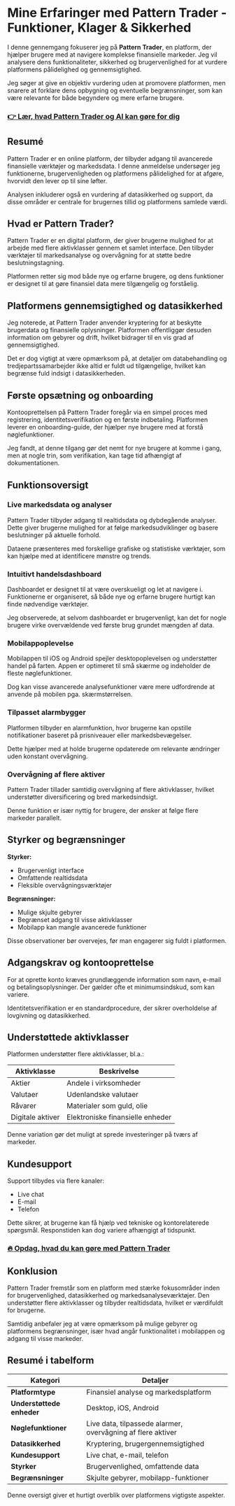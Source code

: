 # Mine Erfaringer med Pattern Trader - Funktioner, Klager & Sikkerhed
 

I denne gennemgang fokuserer jeg på **Pattern Trader**, en platform, der hjælper brugere med at navigere komplekse finansielle markeder. Jeg vil analysere dens funktionaliteter, sikkerhed og brugervenlighed for at vurdere platformens pålidelighed og gennemsigtighed.

Jeg søger at give en objektiv vurdering uden at promovere platformen, men snarere at forklare dens opbygning og eventuelle begrænsninger, som kan være relevante for både begyndere og mere erfarne brugere.

### [👉 Lær, hvad Pattern Trader og AI kan gøre for dig](https://tinyurl.com/248x8l7v)
## Resumé

Pattern Trader er en online platform, der tilbyder adgang til avancerede finansielle værktøjer og markedsdata. I denne anmeldelse undersøger jeg funktionerne, brugervenligheden og platformens pålidelighed for at afgøre, hvorvidt den lever op til sine løfter.

Analysen inkluderer også en vurdering af datasikkerhed og support, da disse områder er centrale for brugernes tillid og platformens samlede værdi.

## Hvad er Pattern Trader?

Pattern Trader er en digital platform, der giver brugerne mulighed for at arbejde med flere aktivklasser gennem et samlet interface. Den tilbyder værktøjer til markedsanalyse og overvågning for at støtte bedre beslutningstagning.

Platformen retter sig mod både nye og erfarne brugere, og dens funktioner er designet til at gøre finansiel data mere tilgængelig og forståelig.

## Platformens gennemsigtighed og datasikkerhed

Jeg noterede, at Pattern Trader anvender kryptering for at beskytte brugerdata og finansielle oplysninger. Platformen offentliggør desuden information om gebyrer og drift, hvilket bidrager til en vis grad af gennemsigtighed.

Det er dog vigtigt at være opmærksom på, at detaljer om databehandling og tredjepartssamarbejder ikke altid er fuldt ud tilgængelige, hvilket kan begrænse fuld indsigt i datasikkerheden.

## Første opsætning og onboarding

Kontooprettelsen på Pattern Trader foregår via en simpel proces med registrering, identitetsverifikation og en første indbetaling. Platformen leverer en onboarding-guide, der hjælper nye brugere med at forstå nøglefunktioner.

Jeg fandt, at denne tilgang gør det nemt for nye brugere at komme i gang, men at nogle trin, som verifikation, kan tage tid afhængigt af dokumentationen.

## Funktionsoversigt

### Live markedsdata og analyser

Pattern Trader tilbyder adgang til realtidsdata og dybdegående analyser. Dette giver brugerne mulighed for at følge markedsudviklinger og basere beslutninger på aktuelle forhold.

Dataene præsenteres med forskellige grafiske og statistiske værktøjer, som kan hjælpe med at identificere mønstre og trends.

### Intuitivt handelsdashboard

Dashboardet er designet til at være overskueligt og let at navigere i. Funktionerne er organiseret, så både nye og erfarne brugere hurtigt kan finde nødvendige værktøjer.

Jeg observerede, at selvom dashboardet er brugervenligt, kan det for nogle brugere virke overvældende ved første brug grundet mængden af data.

### Mobilappoplevelse

Mobilappen til iOS og Android spejler desktopoplevelsen og understøtter handel på farten. Appen er optimeret til små skærme og indeholder de fleste nøglefunktioner.

Dog kan visse avancerede analysefunktioner være mere udfordrende at anvende på mobilen pga. skærmstørrelsen.

### Tilpasset alarmbygger

Platformen tilbyder en alarmfunktion, hvor brugerne kan opstille notifikationer baseret på prisniveauer eller markedsbevægelser.

Dette hjælper med at holde brugerne opdaterede om relevante ændringer uden konstant overvågning.

### Overvågning af flere aktiver

Pattern Trader tillader samtidig overvågning af flere aktivklasser, hvilket understøtter diversificering og bred markedsindsigt.

Denne funktion er især nyttig for brugere, der ønsker at følge flere markeder parallelt.

## Styrker og begrænsninger

**Styrker:**

- Brugervenligt interface  
- Omfattende realtidsdata  
- Fleksible overvågningsværktøjer  

**Begrænsninger:**

- Mulige skjulte gebyrer  
- Begrænset adgang til visse aktivklasser  
- Mobilapp kan mangle avancerede funktioner  

Disse observationer bør overvejes, før man engagerer sig fuldt i platformen.

## Adgangskrav og kontooprettelse

For at oprette konto kræves grundlæggende information som navn, e-mail og betalingsoplysninger. Der gælder ofte et minimumsindskud, som kan variere.

Identitetsverifikation er en standardprocedure, der sikrer overholdelse af lovgivning og datasikkerhed.

## Understøttede aktivklasser

Platformen understøtter flere aktivklasser, bl.a.:

| Aktivklasse  | Beskrivelse                 |
|--------------|-----------------------------|
| Aktier       | Andele i virksomheder       |
| Valutaer     | Udenlandske valutaer        |
| Råvarer      | Materialer som guld, olie   |
| Digitale aktiver | Elektroniske finansielle enheder |

Denne variation gør det muligt at sprede investeringer på tværs af markeder.

## Kundesupport

Support tilbydes via flere kanaler:

- Live chat  
- E-mail  
- Telefon  

Dette sikrer, at brugerne kan få hjælp ved tekniske og kontorelaterede spørgsmål. Responstiden kan dog variere afhængigt af tidspunkt.

### [🔥 Opdag, hvad du kan gøre med Pattern Trader](https://tinyurl.com/248x8l7v)
## Konklusion

Pattern Trader fremstår som en platform med stærke fokusområder inden for brugervenlighed, datasikkerhed og markedsanalyseværktøjer. Den understøtter flere aktivklasser og tilbyder realtidsdata, hvilket er værdifuldt for brugerne.

Samtidig anbefaler jeg at være opmærksom på mulige gebyrer og platformens begrænsninger, især hvad angår funktionalitet i mobilappen og adgang til visse markeder.

## Resumé i tabelform

| Kategori               | Detaljer                               |
|------------------------|--------------------------------------|
| **Platformtype**       | Finansiel analyse og markedsplatform |
| **Understøttede enheder** | Desktop, iOS, Android                |
| **Nøglefunktioner**    | Live data, tilpassede alarmer, overvågning af flere aktiver |
| **Datasikkerhed**      | Kryptering, brugergennemsigtighed    |
| **Kundesupport**       | Live chat, e-mail, telefon            |
| **Styrker**            | Brugervenlighed, omfattende data     |
| **Begrænsninger**      | Skjulte gebyrer, mobilapp-funktioner |

Denne oversigt giver et hurtigt overblik over platformens vigtigste aspekter.